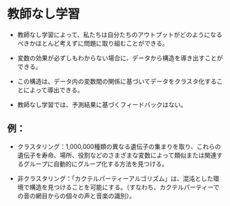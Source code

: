# 教師なし学習
- 教師なし学習によって、私たちは自分たちのアウトプットがどのようになるべきかほとんど考えずに問題に取り組むことができる。

- 変数の効果が必ずしもわからない場合に、データから構造を導き出すことができる。

- この構造は、データ内の変数間の関係に基づいてデータをクラスタ化することによって導出できる。

- 教師なし学習では、予測結果に基づくフィードバックはない。

## 例：
- クラスタリング：1,000,000種類の異なる遺伝子の集まりを取り、これらの遺伝子を寿命、場所、役割などのさまざまな変数によって類似または関連するグループに自動的にグループ化する方法を見つける。

- 非クラスタリング：「カクテルパーティーアルゴリズム」は、混沌とした環境で構造を見つけることを可能にする。（すなわち、カクテルパーティーでの音の網目からの個々の声と音楽の識別）。
